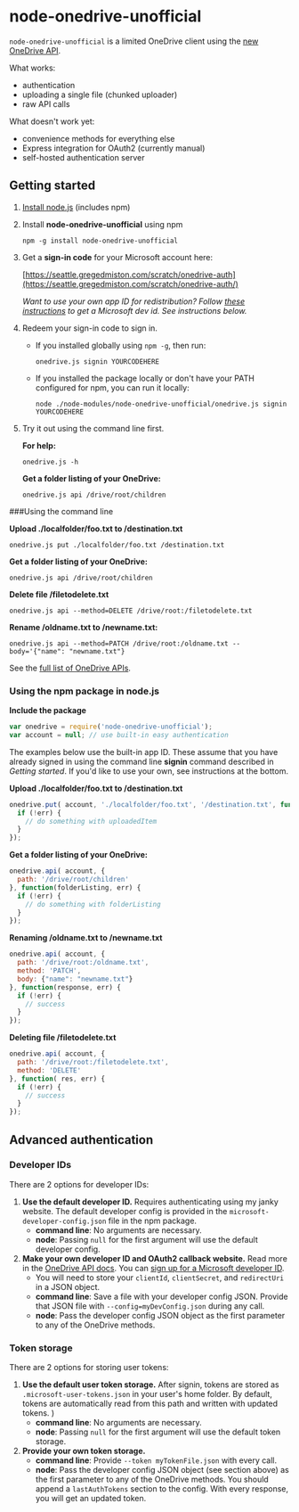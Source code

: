 # node-onedrive-unofficial

`node-onedrive-unofficial` is a limited OneDrive client using the [new OneDrive API](http://dev.onedrive.com).

What works:

* authentication
* uploading a single file (chunked uploader)
* raw API calls

What doesn't work yet:

* convenience methods for everything else
* Express integration for OAuth2 (currently manual)
* self-hosted authentication server


## Getting started
1. [Install node.js](https://nodejs.org/download/) (includes npm)
2. Install **node-onedrive-unofficial** using npm
	
	``npm -g install node-onedrive-unofficial``
	
3. Get a **sign-in code** for your Microsoft account here:

	[https://seattle.gregedmiston.com/scratch/onedrive-auth](https://seattle.gregedmiston.com/scratch/onedrive-auth/)
	
	_Want to use your own app ID for redistribution?  Follow [these instructions](http://onedrive.github.io/auth/msa_oauth.htm#code-flow) to get a Microsoft dev id. See instructions below._

4. Redeem your sign-in code to sign in.

   * If you installed globally using ``npm -g``, then run:
     
     ``onedrive.js signin YOURCODEHERE``          

   * If you installed the package locally or don't have your PATH configured for npm, you can run it locally:
   
     ``node ./node-modules/node-onedrive-unofficial/onedrive.js signin YOURCODEHERE``
     
5. Try it out using the command line first.

   **For help:**
   
   ``onedrive.js -h ``
   
   **Get a folder listing of your OneDrive:**
	
   ``onedrive.js api /drive/root/children ``
   
###Using the command line
   
**Upload ./localfolder/foo.txt to /destination.txt**

``onedrive.js put ./localfolder/foo.txt /destination.txt``

**Get a folder listing of your OneDrive:**

``onedrive.js api /drive/root/children``

**Delete file /filetodelete.txt**

``onedrive.js api --method=DELETE /drive/root:/filetodelete.txt``
   
**Rename /oldname.txt to /newname.txt:**

``onedrive.js api --method=PATCH /drive/root:/oldname.txt --body='{"name": "newname.txt"}``

See the [full list of OneDrive APIs](http://onedrive.github.io/README.htm#root-resources).

### Using the npm package in node.js

**Include the package**

```js
var onedrive = require('node-onedrive-unofficial');
var account = null; // use built-in easy authentication
```

The examples below use the built-in app ID.  These assume that you have already signed in using the command line **signin** command described in *Getting started*. If you'd like to use your own, see instructions at the bottom.

**Upload ./localfolder/foo.txt to /destination.txt**

```js
onedrive.put( account, './localfolder/foo.txt', '/destination.txt', function(uploadedItem, err) {
  if (!err) {
  	// do something with uploadedItem
  }
});
```

**Get a folder listing of your OneDrive:**

```js
onedrive.api( account, {
  path: '/drive/root/children'
}, function(folderListing, err) {
  if (!err) {
    // do something with folderListing
  }
});
```

**Renaming /oldname.txt to /newname.txt**

```js
onedrive.api( account, {
  path: '/drive/root:/oldname.txt',
  method: 'PATCH',
  body: {"name": "newname.txt"}
}, function(response, err) {
  if (!err) {
    // success
  }
});
```

**Deleting file /filetodelete.txt**

```js
onedrive.api( account, {
  path: '/drive/root:/filetodelete.txt',
  method: 'DELETE'
}, function( res, err) {
  if (!err) {
    // success
  }
});
```

## Advanced authentication
### Developer IDs
There are 2 options for developer IDs:

1. **Use the default developer ID.**  Requires authenticating using my janky website. The default developer config is provided in the `microsoft-developer-config.json` file in the npm package.
   * **command line**:  No arguments are necessary.
   * **node**: Passing `null` for the first argument will use the default developer config.
2. **Make your own developer ID and OAuth2 callback website.** Read more in the [OneDrive API docs](http://onedrive.github.io/auth/msa_oauth.htm).  You can [sign up for a Microsoft developer ID](http://go.microsoft.com/fwlink/p/?LinkId=193157).
   * You will need to store your `clientId`, `clientSecret`, and `redirectUri` in a JSON object.
   * **command line**: Save a file with your developer config JSON.  Provide that JSON file with `--config=myDevConfig.json` during any call.
   * **node**: Pass the developer config JSON object as the first parameter to any of the OneDrive methods.
   
### Token storage
There are 2 options for storing user tokens:

1. **Use the default user token storage.**  After signin, tokens are stored as `.microsoft-user-tokens.json` in your user's home folder. By default, tokens are automatically read from this path and written with updated tokens. )
   * **command line**:  No arguments are necessary.
   * **node**: Passing `null` for the first argument will use the default token storage.
2. **Provide your own token storage.**
   * **command line**:  Provide `--token myTokenFile.json` with every call.
   * **node**:  Pass the developer config JSON object (see section above) as the first parameter to any of the OneDrive methods.  You should append a `lastAuthTokens` section to the config.  With every response, you will get an updated token.